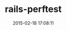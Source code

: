 ---
layout: post
title:  "rails-perftest"
repo:   "rails/rails-perftest"
date:   2015-02-18 17:08:11
gemurl: https://github.com/rails/rails-perftest
---